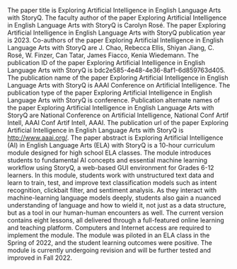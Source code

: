 The paper title is Exploring Artificial Intelligence in English Language Arts with StoryQ.
The faculty author of the paper Exploring Artificial Intelligence in English Language Arts with StoryQ is Carolyn Rosé.
The paper Exploring Artificial Intelligence in English Language Arts with StoryQ publication year is 2023.
Co-authors of the paper Exploring Artificial Intelligence in English Language Arts with StoryQ are J. Chao, Rebecca Ellis, Shiyan Jiang, C. Rosé, W. Finzer, Can Tatar, James Fiacco, Kenia Wiedemann.
The publication ID of the paper Exploring Artificial Intelligence in English Language Arts with StoryQ is bdc2e585-4e48-4e36-8af1-6d859763d405.
The publication name of the paper Exploring Artificial Intelligence in English Language Arts with StoryQ is AAAI Conference on Artificial Intelligence.
The publication type of the paper Exploring Artificial Intelligence in English Language Arts with StoryQ is conference.
Publication alternate names of the paper Exploring Artificial Intelligence in English Language Arts with StoryQ are National Conference on Artificial Intelligence, National Conf Artif Intell, AAAI Conf Artif Intell, AAAI.
The publication url of the paper Exploring Artificial Intelligence in English Language Arts with StoryQ is http://www.aaai.org/.
The paper abstract is Exploring Artificial Intelligence (AI) in English Language Arts (ELA) with StoryQ is a 10-hour curriculum module designed for high school ELA classes. The module introduces students to fundamental AI concepts and essential machine learning workflow using StoryQ, a web-based GUI environment for Grades 6-12 learners. In this module, students work with unstructured text data and learn to train, test, and improve text classification models such as intent recognition, clickbait filter, and sentiment analysis. As they interact with machine-learning language models deeply, students also gain a nuanced understanding of language and how to wield it, not just as a data structure, but as a tool in our human-human encounters as well. The current version contains eight lessons, all delivered through a full-featured online learning and teaching platform. Computers and Internet access are required to implement the module. The module was piloted in an ELA class in the Spring of 2022, and the student learning outcomes were positive. The module is currently undergoing revision and will be further tested and improved in Fall 2022.
